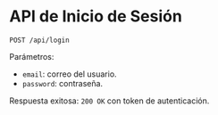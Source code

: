 # API de Inicio de Sesión

`POST /api/login`

Parámetros:

- `email`: correo del usuario.
- `password`: contraseña.

Respuesta exitosa: `200 OK` con token de autenticación.
